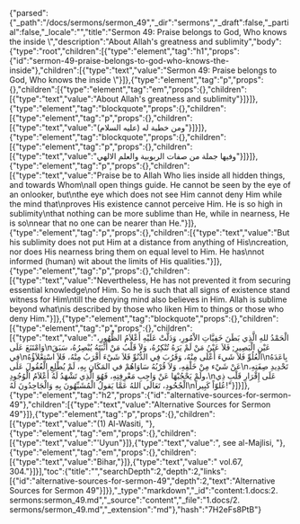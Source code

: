 {"parsed":{"_path":"/docs/sermons/sermon_49","_dir":"sermons","_draft":false,"_partial":false,"_locale":"","title":"Sermon 49:  Praise belongs to God, Who knows the inside \\","description":"About Allah's greatness and sublimity","body":{"type":"root","children":[{"type":"element","tag":"h1","props":{"id":"sermon-49-praise-belongs-to-god-who-knows-the-inside"},"children":[{"type":"text","value":"Sermon 49:  Praise belongs to God, Who knows the inside \\"}]},{"type":"element","tag":"p","props":{},"children":[{"type":"element","tag":"em","props":{},"children":[{"type":"text","value":"About Allah's greatness and sublimity"}]}]},{"type":"element","tag":"blockquote","props":{},"children":[{"type":"element","tag":"p","props":{},"children":[{"type":"text","value":"ومن خطبة له (عليه السلام)"}]}]},{"type":"element","tag":"blockquote","props":{},"children":[{"type":"element","tag":"p","props":{},"children":[{"type":"text","value":"وفيها جملة من صفات الربوبية والعلم الالهي"}]}]},{"type":"element","tag":"p","props":{},"children":[{"type":"text","value":"Praise be to Allah Who lies inside all hidden things, and towards Whom\nall open things guide. He cannot be seen by the eye of an onlooker, but\nthe eye which does not see Him cannot deny Him while the mind that\nproves His existence cannot perceive Him. He is so high in sublimity\nthat nothing can be more sublime than He, while in nearness, He is so\nnear that no one can be nearer than He."}]},{"type":"element","tag":"p","props":{},"children":[{"type":"text","value":"But his sublimity does not put Him at a distance from anything of His\ncreation, nor does His nearness bring them on equal level to Him. He has\nnot informed (human) wit about the limits of His qualities."}]},{"type":"element","tag":"p","props":{},"children":[{"type":"text","value":"Nevertheless, He has not prevented it from securing essential knowledge\nof Him. So he is such that all signs of existence stand witness for Him\ntill the denying mind also believes in Him. Allah is sublime beyond what\nis described by those who liken Him to things or those who deny Him."}]},{"type":"element","tag":"blockquote","props":{},"children":[{"type":"element","tag":"p","props":{},"children":[{"type":"text","value":"الْحَمْدُ للهِ الَّذِي بَطَنَ خَفِيَّاتِ الاْمُورِ، وَدَلَّتْ عَلَيْهِ أَعْلاَمُ الظُّهُورِ، وَامْتَنَعَ عَلَى\nعَيْنِ الْبَصِيرِ; فَلاَ عَيْنُ مَنْ لَمْ يَرَهُ تُنْكِرُهُ، وَلاَ قَلْبُ مَنْ أَثْبَتَهُ يُبْصِرُهُ، سَبَقَ فِي\nالْعُلُوِّ فَلاَ شَيءَ أَعْلَى مِنْهُ، وَقَرُبَ فِي الدُّنُوِّ فَلاَ شَيْءَ أَقْرَبُ مِنْهُ، فَلاَ اسْتِعْلاَؤُهُ\nبِاعَدَهُ عَنْ شَيْء مِنْ خَلْقِهِ، وَلاَ قُرْبُهُ سَاوَاهُمْ في المَكَانِ بِهِ، لَمْ يُطْلِعِ الْعُقُولَ عَلَى\nتَحْدِيدِ صِفَتِهِ، ولَمْ يَحْجُبْهَا عَنْ وَاجِبِ مَعْرِفِتِهِ، فَهُوَ الَّذِي تَشْهَدُ لَهُ أَعْلاَمُ الْوُجُودِ،\nعَلَى إِقْرَارِ قَلْبِ ذِي الْجُحُودِ، تَعَالَى اللهُ عَمَّا يَقولُ الْمُشَبِّهُونَ بِهِ وَالْجَاحِدُونَ لَهُ\nعُلوّاً كَبِيراً!"}]}]},{"type":"element","tag":"h2","props":{"id":"alternative-sources-for-sermon-49"},"children":[{"type":"text","value":"Alternative Sources for Sermon 49"}]},{"type":"element","tag":"p","props":{},"children":[{"type":"text","value":"(1) Al-Wasiti, "},{"type":"element","tag":"em","props":{},"children":[{"type":"text","value":"'Uyun"}]},{"type":"text","value":", see al-Majlisi, "},{"type":"element","tag":"em","props":{},"children":[{"type":"text","value":"Bihar,"}]},{"type":"text","value":" vol.67, 304."}]}],"toc":{"title":"","searchDepth":2,"depth":2,"links":[{"id":"alternative-sources-for-sermon-49","depth":2,"text":"Alternative Sources for Sermon 49"}]}},"_type":"markdown","_id":"content:1.docs:2. sermons:sermon_49.md","_source":"content","_file":"1.docs/2. sermons/sermon_49.md","_extension":"md"},"hash":"7H2eFs8PtB"}